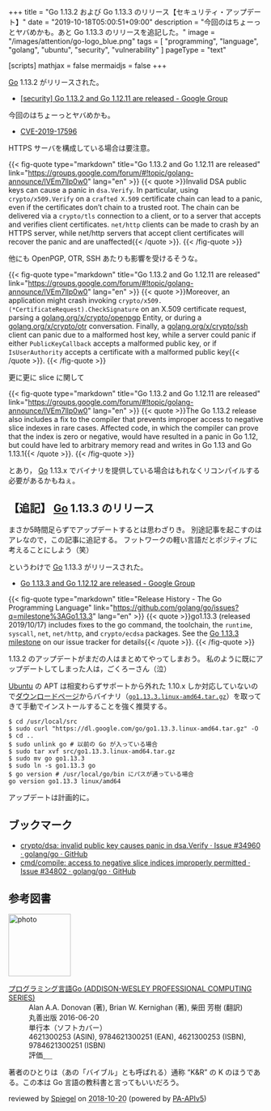 +++
title = "Go 1.13.2 および Go 1.13.3 のリリース【セキュリティ・アップデート】"
date =  "2019-10-18T05:00:51+09:00"
description = "今回のはちょーっとヤバめかも。あと Go 1.13.3 のリリースを追記した。"
image = "/images/attention/go-logo_blue.png"
tags  = [ "programming", "language", "golang", "ubuntu", "security", "vulnerability" ]
pageType = "text"

[scripts]
  mathjax = false
  mermaidjs = false
+++

[Go] 1.13.2 がリリースされた。

- [[security] Go 1.13.2 and Go 1.12.11 are released - Google Group](https://groups.google.com/forum/#!topic/golang-announce/lVEm7llp0w0)

今回のはちょーっとヤバめかも。

- [CVE-2019-17596](https://nvd.nist.gov/vuln/detail/CVE-2019-17596)

HTTPS サーバを構成している場合は要注意。

{{< fig-quote type="markdown" title="Go 1.13.2 and Go 1.12.11 are released" link="https://groups.google.com/forum/#!topic/golang-announce/lVEm7llp0w0" lang="en" >}}
{{< quote >}}Invalid DSA public keys can cause a panic in `dsa.Verify`. In particular, using `crypto/x509.Verify` on a `crafted X.509` certificate chain can lead to a panic, even if the certificates don’t chain to a trusted root. The chain can be delivered via a `crypto/tls` connection to a client, or to a server that accepts and verifies client certificates. `net/http` clients can be made to crash by an HTTPS server, while net/http servers that accept client certificates will recover the panic and are unaffected{{< /quote >}}.
{{< /fig-quote >}}

他にも OpenPGP, OTR, SSH あたりも影響を受けるそうな。

{{< fig-quote type="markdown" title="Go 1.13.2 and Go 1.12.11 are released" link="https://groups.google.com/forum/#!topic/golang-announce/lVEm7llp0w0" lang="en" >}}
{{< quote >}}Moreover, an application might crash invoking `crypto/x509.(*CertificateRequest).CheckSignature` on an X.509 certificate request, parsing a [golang.org/x/crypto/openpgp](http://golang.org/x/crypto/openpgp) Entity, or during a [golang.org/x/crypto/otr](http://golang.org/x/crypto/otr) conversation. Finally, a [golang.org/x/crypto/ssh](http://golang.org/x/crypto/ssh) client can panic due to a malformed host key, while a server could panic if either `PublicKeyCallback` accepts a malformed public key, or if `IsUserAuthority` accepts a certificate with a malformed public key{{< /quote >}}.
{{< /fig-quote >}}

更に更に slice に関して

{{< fig-quote type="markdown" title="Go 1.13.2 and Go 1.12.11 are released" link="https://groups.google.com/forum/#!topic/golang-announce/lVEm7llp0w0" lang="en" >}}
{{< quote >}}The Go 1.13.2 release also includes a fix to the compiler that prevents improper access to negative slice indexes in rare cases. Affected code, in which the compiler can prove that the index is zero or negative, would have resulted in a panic in Go 1.12, but could have led to arbitrary memory read and writes in Go 1.13 and Go 1.13.1{{< /quote >}}.
{{< /fig-quote >}}

とあり， [Go] 1.13.x でバイナリを提供している場合はもれなくリコンパイルする必要があるかもねぇ。

## 【追記】 [Go] 1.13.3 のリリース

まさか5時間足らずでアップデートするとは思わざりき。
別途記事を起こすのはアレなので，この記事に追記する。
フットワークの軽い言語だとポジティブに考えることにしよう（笑）

というわけで [Go] 1.13.3 がリリースされた。

- [Go 1.13.3 and Go 1.12.12 are released - Google Group](https://groups.google.com/forum/#!topic/golang-announce/R3XK-Wf-Mtk)

{{< fig-quote type="markdown" title="Release History - The Go Programming Language" link="https://github.com/golang/go/issues?q=milestone%3AGo1.13.3" lang="en" >}}
{{< quote >}}go1.13.3 (released 2019/10/17) includes fixes to the go command, the toolchain, the `runtime`, `syscall`, `net`, `net/http`, and `crypto/ecdsa` packages. See the [Go 1.13.3 milestone](https://github.com/golang/go/issues?q=milestone%3AGo1.13.3) on our issue tracker for details{{< /quote >}}.
{{< /fig-quote >}}

1.13.2 のアップデートがまだの人はまとめてやってしまおう。
私のように既にアップデートしてしまった人は，ごくろーさん（泣）

[Ubuntu] の APT は相変わらずサポートから外れた 1.10.x しか対応していないので[ダウンロードページ](https://golang.org/dl/ "Downloads - The Go Programming Language")からバイナリ（[`go1.13.3.linux-amd64.tar.gz`](https://dl.google.com/go/go1.13.3.linux-amd64.tar.gz)）を取ってきて手動でインストールすることを強く推奨する。

```text
$ cd /usr/local/src
$ sudo curl "https://dl.google.com/go/go1.13.3.linux-amd64.tar.gz" -O
$ cd ..
$ sudo unlink go # 以前の Go が入っている場合
$ sudo tar xvf src/go1.13.3.linux-amd64.tar.gz
$ sudo mv go go1.13.3
$ sudo ln -s go1.13.3 go
$ go version # /usr/local/go/bin にパスが通っている場合
go version go1.13.3 linux/amd64
```

アップデートは計画的に。

## ブックマーク

- [crypto/dsa: invalid public key causes panic in dsa.Verify · Issue #34960 · golang/go · GitHub](https://github.com/golang/go/issues/34960)
- [cmd/compile: access to negative slice indices improperly permitted · Issue #34802 · golang/go · GitHub](https://github.com/golang/go/issues/34802)

[Go]: https://golang.org/ "The Go Programming Language"
[Go 言語]: https://golang.org/ "The Go Programming Language"
[Ubuntu]: https://www.ubuntu.com/ "The leading operating system for PCs, IoT devices, servers and the cloud | Ubuntu"

## 参考図書

<div class="hreview">
  <div class="photo"><a class="item url" href="https://www.amazon.co.jp/dp/4621300253?tag=baldandersinf-22&linkCode=ogi&th=1&psc=1"><img src="https://m.media-amazon.com/images/I/41meaSLNFfL._SL160_.jpg" width="123" alt="photo"></a></div>
  <dl class="fn">
    <dt><a href="https://www.amazon.co.jp/dp/4621300253?tag=baldandersinf-22&linkCode=ogi&th=1&psc=1">プログラミング言語Go (ADDISON-WESLEY PROFESSIONAL COMPUTING SERIES)</a></dt>
    <dd>Alan A.A. Donovan (著), Brian W. Kernighan (著), 柴田 芳樹 (翻訳)</dd>
    <dd>丸善出版 2016-06-20</dd>
    <dd>単行本（ソフトカバー）</dd>
    <dd>4621300253 (ASIN), 9784621300251 (EAN), 4621300253 (ISBN), 9784621300251 (ISBN)</dd>
    <dd>評価<abbr class="rating fa-sm" title="5">&nbsp;<i class="fas fa-star"></i>&nbsp;<i class="fas fa-star"></i>&nbsp;<i class="fas fa-star"></i>&nbsp;<i class="fas fa-star"></i>&nbsp;<i class="fas fa-star"></i></abbr></dd>
  </dl>
  <p class="description">著者のひとりは（あの「バイブル」とも呼ばれる）通称 “K&amp;R” の K のほうである。この本は Go 言語の教科書と言ってもいいだろう。</p>
  <p class="powered-by">reviewed by <a href='#maker' class='reviewer'>Spiegel</a> on <abbr class="dtreviewed" title="2018-10-20">2018-10-20</abbr> (powered by <a href="https://affiliate.amazon.co.jp/assoc_credentials/home">PA-APIv5</a>)</p>
</div>
